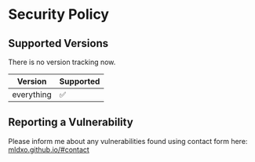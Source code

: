 # Security Policy

## Supported Versions

There is no version tracking now.

| Version  |  Supported          |
| -------  |  ------------------ |
| everything  |  :white_check_mark: |

## Reporting a Vulnerability

Please inform me about any vulnerabilities found using contact form here: [mldxo.github.io/#contact](https://mldxo.github.io/#contact)
